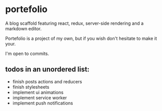# portefolio

A blog scaffold featuring react, redux, server-side rendering and a markdown editor.

Portefolio is a project of my own, but if you wish don't hesitate to make it your.

I'm open to commits.

## todos in an unordered list:

- finish posts actions and reducers
- finish stylesheets
- implement ui animations
- implement service worker
- implement push notifications
